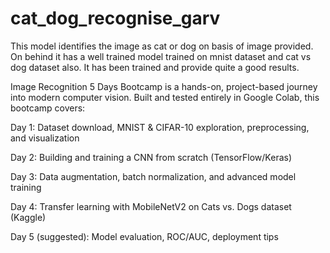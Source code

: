 # cat_dog_recognise_garv
This model identifies the image as cat or dog on basis of image provided. On behind it has a well trained model trained on mnist dataset and cat vs dog dataset also. It has been trained and provide quite a good results.

Image Recognition 5 Days Bootcamp is a hands-on, project-based journey into modern computer vision. Built and tested entirely in Google Colab, this bootcamp covers:


Day 1: Dataset download, MNIST & CIFAR-10 exploration, preprocessing, and visualization

Day 2: Building and training a CNN from scratch (TensorFlow/Keras)

Day 3: Data augmentation, batch normalization, and advanced model training

Day 4: Transfer learning with MobileNetV2 on Cats vs. Dogs dataset (Kaggle)

Day 5 (suggested): Model evaluation, ROC/AUC, deployment tips


